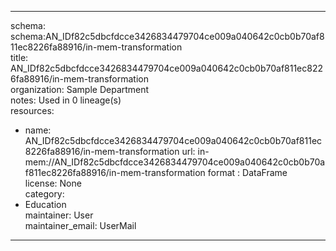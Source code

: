 


---  
schema: schema:AN_IDf82c5dbcfdcce3426834479704ce009a040642c0cb0b70af811ec8226fa88916/in-mem-transformation  
title: AN_IDf82c5dbcfdcce3426834479704ce009a040642c0cb0b70af811ec8226fa88916/in-mem-transformation  
organization: Sample Department  
notes: Used in 0 lineage(s)  
resources:  
  - name: AN_IDf82c5dbcfdcce3426834479704ce009a040642c0cb0b70af811ec8226fa88916/in-mem-transformation 
    url: in-mem://AN_IDf82c5dbcfdcce3426834479704ce009a040642c0cb0b70af811ec8226fa88916/in-mem-transformation 
    format : DataFrame  
license: None  
category:
  - Education  
maintainer: User  
maintainer_email: UserMail  
---